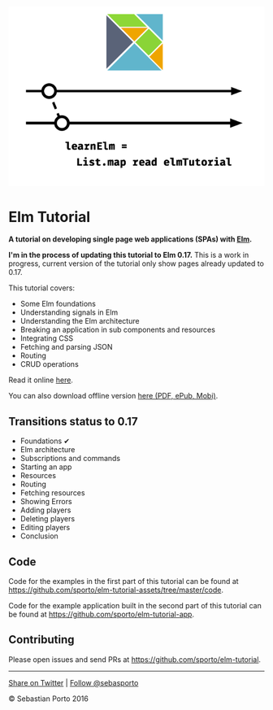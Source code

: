 
![Logo](logo.png)
# Elm Tutorial

__A tutorial on developing single page web applications (SPAs) with [Elm](http://elm-lang.org/).__

__I'm in the process of updating this tutorial to Elm 0.17.__ This is a work in progress, current version of the tutorial only show pages already updated to 0.17.

This tutorial covers:

- Some Elm foundations
- Understanding signals in Elm
- Understanding the Elm architecture
- Breaking an application in sub components and resources
- Integrating CSS
- Fetching and parsing JSON
- Routing
- CRUD operations

Read it online [here](http://www.elm-tutorial.org/).

You can also download offline version [here (PDF, ePub, Mobi)](https://www.gitbook.com/book/sporto/elm-tutorial/details).

## Transitions status to 0.17

- Foundations ✔
- Elm architecture
- Subscriptions and commands
- Starting an app
- Resources
- Routing
- Fetching resources
- Showing Errors
- Adding players
- Deleting players
- Editing players
- Conclusion

## Code

Code for the examples in the first part of this tutorial can be found at
<https://github.com/sporto/elm-tutorial-assets/tree/master/code>.

Code for the example application built in the second part of this tutorial can be
found at <https://github.com/sporto/elm-tutorial-app>.

## Contributing

Please open issues and send PRs at <https://github.com/sporto/elm-tutorial>.

---

[Share on Twitter](https://twitter.com/intent/tweet?&text=Elm%20Tutorial&url=http%3A%2F%2Fwww.elm-tutorial.org&via=sebasporto) | [Follow @sebasporto](https://twitter.com/intent/user?screen_name=sebasporto)

© Sebastian Porto 2016
